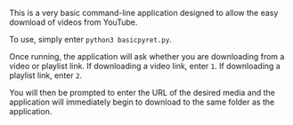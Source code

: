 This is a very basic command-line  application designed to allow the easy download of videos from YouTube.

To use, simply enter `python3 basicpyret.py`.

Once running, the application will ask whether you are downloading from a video or playlist link.
If downloading a video link, enter `1`.
If downloading a playlist link, enter `2`.

You will then be prompted to enter the URL of the desired media and the application will immediately begin to download to the same folder as the application.
